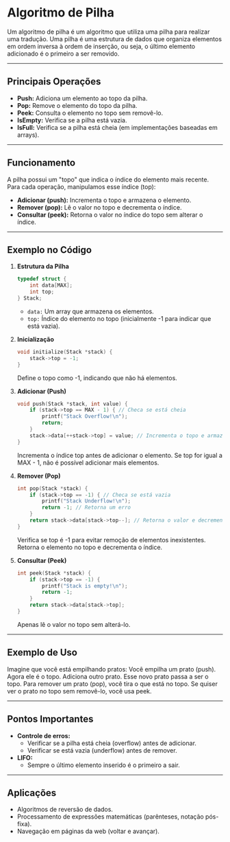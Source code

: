 # Algoritmo de Pilha

Um algoritmo de pilha é um algoritmo que utiliza uma pilha para realizar uma tradução. Uma pilha é uma estrutura de dados que organiza elementos em ordem inversa à ordem de inserção, ou seja, o último elemento adicionado é o primeiro a ser removido.

---

## Principais Operações

- **Push:** Adiciona um elemento ao topo da pilha.
- **Pop:** Remove o elemento do topo da pilha.
- **Peek:** Consulta o elemento no topo sem removê-lo.
- **IsEmpty:** Verifica se a pilha está vazia.
- **IsFull:** Verifica se a pilha está cheia (em implementações baseadas em arrays).

---

## Funcionamento

A pilha possui um "topo" que indica o índice do elemento mais recente. Para cada operação, manipulamos esse índice (top):

- **Adicionar (push):** Incrementa o topo e armazena o elemento.
- **Remover (pop):** Lê o valor no topo e decrementa o índice.
- **Consultar (peek):** Retorna o valor no índice do topo sem alterar o índice.

---

## Exemplo no Código

1. **Estrutura da Pilha**
    ```c
    typedef struct {
        int data[MAX];
        int top;
    } Stack;
    ```
    - `data:` Um array que armazena os elementos.
    - `top:` Índice do elemento no topo (inicialmente -1 para indicar que está vazia).

2. **Inicialização**
    ```c
    void initialize(Stack *stack) {
        stack->top = -1;
    }
    ```
    Define o topo como -1, indicando que não há elementos.

3. **Adicionar (Push)**
    ```c
    void push(Stack *stack, int value) {
        if (stack->top == MAX - 1) { // Checa se está cheia
            printf("Stack Overflow!\n");
            return;
        }
        stack->data[++stack->top] = value; // Incrementa o topo e armazena
    }
    ```
    Incrementa o índice top antes de adicionar o elemento. Se top for igual a MAX - 1, não é possível adicionar mais elementos.

4. **Remover (Pop)**
    ```c
    int pop(Stack *stack) {
        if (stack->top == -1) { // Checa se está vazia
            printf("Stack Underflow!\n");
            return -1; // Retorna um erro
        }
        return stack->data[stack->top--]; // Retorna o valor e decrementa o topo
    }
    ```
    Verifica se top é -1 para evitar remoção de elementos inexistentes. Retorna o elemento no topo e decrementa o índice.

5. **Consultar (Peek)**
    ```c
    int peek(Stack *stack) {
        if (stack->top == -1) {
            printf("Stack is empty!\n");
            return -1;
        }
        return stack->data[stack->top];
    }
    ```
    Apenas lê o valor no topo sem alterá-lo.

---

## Exemplo de Uso

Imagine que você está empilhando pratos: Você empilha um prato (push). Agora ele é o topo. Adiciona outro prato. Esse novo prato passa a ser o topo. Para remover um prato (pop), você tira o que está no topo. Se quiser ver o prato no topo sem removê-lo, você usa peek.

---

## Pontos Importantes

- **Controle de erros:**
    - Verificar se a pilha está cheia (overflow) antes de adicionar.
    - Verificar se está vazia (underflow) antes de remover.
- **LIFO:**
    - Sempre o último elemento inserido é o primeiro a sair.

---

## Aplicações

- Algoritmos de reversão de dados.
- Processamento de expressões matemáticas (parênteses, notação pós-fixa).
- Navegação em páginas da web (voltar e avançar).